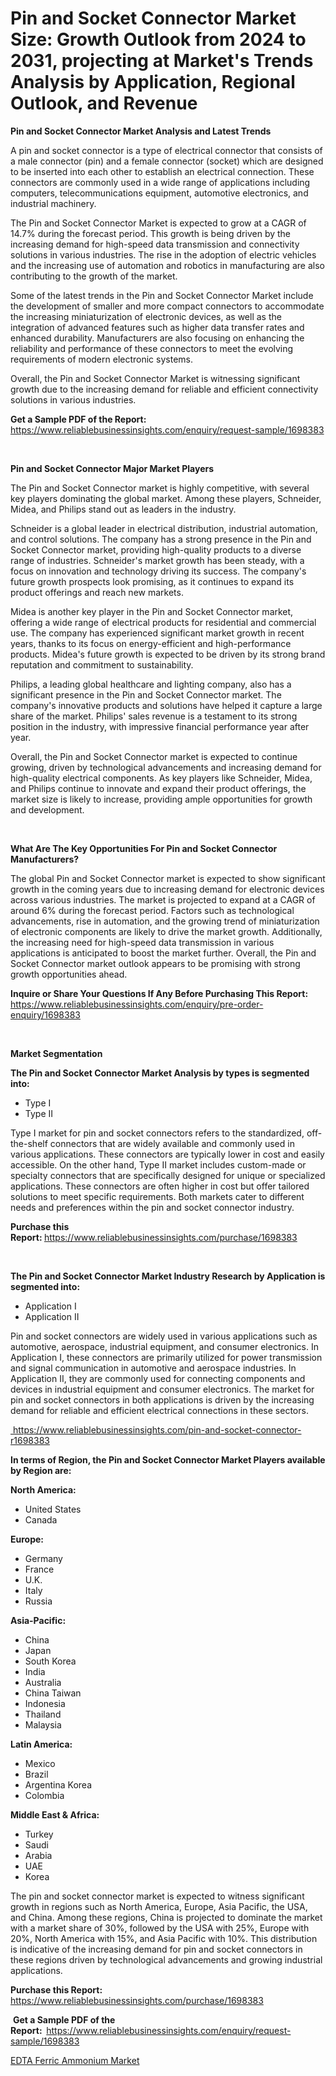 <p><h1>Pin and Socket Connector Market Size: Growth Outlook from 2024 to 2031, projecting at Market's Trends Analysis by Application, Regional Outlook, and Revenue</h1></p><p><strong>Pin and Socket Connector Market Analysis and Latest Trends</strong></p>
<p><p>A pin and socket connector is a type of electrical connector that consists of a male connector (pin) and a female connector (socket) which are designed to be inserted into each other to establish an electrical connection. These connectors are commonly used in a wide range of applications including computers, telecommunications equipment, automotive electronics, and industrial machinery.</p><p>The Pin and Socket Connector Market is expected to grow at a CAGR of 14.7% during the forecast period. This growth is being driven by the increasing demand for high-speed data transmission and connectivity solutions in various industries. The rise in the adoption of electric vehicles and the increasing use of automation and robotics in manufacturing are also contributing to the growth of the market.</p><p>Some of the latest trends in the Pin and Socket Connector Market include the development of smaller and more compact connectors to accommodate the increasing miniaturization of electronic devices, as well as the integration of advanced features such as higher data transfer rates and enhanced durability. Manufacturers are also focusing on enhancing the reliability and performance of these connectors to meet the evolving requirements of modern electronic systems. </p><p>Overall, the Pin and Socket Connector Market is witnessing significant growth due to the increasing demand for reliable and efficient connectivity solutions in various industries.</p></p>
<p><strong>Get a Sample PDF of the Report:&nbsp;</strong> <a href="https://www.reliablebusinessinsights.com/enquiry/request-sample/1698383">https://www.reliablebusinessinsights.com/enquiry/request-sample/1698383</a></p>
<p>&nbsp;</p>
<p><strong>Pin and Socket Connector Major Market Players</strong></p>
<p><p>The Pin and Socket Connector market is highly competitive, with several key players dominating the global market. Among these players, Schneider, Midea, and Philips stand out as leaders in the industry. </p><p>Schneider is a global leader in electrical distribution, industrial automation, and control solutions. The company has a strong presence in the Pin and Socket Connector market, providing high-quality products to a diverse range of industries. Schneider's market growth has been steady, with a focus on innovation and technology driving its success. The company's future growth prospects look promising, as it continues to expand its product offerings and reach new markets.</p><p>Midea is another key player in the Pin and Socket Connector market, offering a wide range of electrical products for residential and commercial use. The company has experienced significant market growth in recent years, thanks to its focus on energy-efficient and high-performance products. Midea's future growth is expected to be driven by its strong brand reputation and commitment to sustainability.</p><p>Philips, a leading global healthcare and lighting company, also has a significant presence in the Pin and Socket Connector market. The company's innovative products and solutions have helped it capture a large share of the market. Philips' sales revenue is a testament to its strong position in the industry, with impressive financial performance year after year.</p><p>Overall, the Pin and Socket Connector market is expected to continue growing, driven by technological advancements and increasing demand for high-quality electrical components. As key players like Schneider, Midea, and Philips continue to innovate and expand their product offerings, the market size is likely to increase, providing ample opportunities for growth and development.</p></p>
<p>&nbsp;</p>
<p><strong>What Are The Key Opportunities For Pin and Socket Connector Manufacturers?</strong></p>
<p><p>The global Pin and Socket Connector market is expected to show significant growth in the coming years due to increasing demand for electronic devices across various industries. The market is projected to expand at a CAGR of around 6% during the forecast period. Factors such as technological advancements, rise in automation, and the growing trend of miniaturization of electronic components are likely to drive the market growth. Additionally, the increasing need for high-speed data transmission in various applications is anticipated to boost the market further. Overall, the Pin and Socket Connector market outlook appears to be promising with strong growth opportunities ahead.</p></p>
<p><strong>Inquire or Share Your Questions If Any Before Purchasing This Report:</strong> <a href="https://www.reliablebusinessinsights.com/enquiry/pre-order-enquiry/1698383">https://www.reliablebusinessinsights.com/enquiry/pre-order-enquiry/1698383</a></p>
<p>&nbsp;</p>
<p><strong>Market Segmentation</strong></p>
<p><strong>The Pin and Socket Connector Market Analysis by types is segmented into:</strong></p>
<p><ul><li>Type I</li><li>Type II</li></ul></p>
<p><p>Type I market for pin and socket connectors refers to the standardized, off-the-shelf connectors that are widely available and commonly used in various applications. These connectors are typically lower in cost and easily accessible. On the other hand, Type II market includes custom-made or specialty connectors that are specifically designed for unique or specialized applications. These connectors are often higher in cost but offer tailored solutions to meet specific requirements. Both markets cater to different needs and preferences within the pin and socket connector industry.</p></p>
<p><strong>Purchase this Report:&nbsp;</strong><a href="https://www.reliablebusinessinsights.com/purchase/1698383">https://www.reliablebusinessinsights.com/purchase/1698383</a></p>
<p>&nbsp;</p>
<p><strong>The Pin and Socket Connector Market Industry Research by Application is segmented into:</strong></p>
<p><ul><li>Application I</li><li>Application II</li></ul></p>
<p><p>Pin and socket connectors are widely used in various applications such as automotive, aerospace, industrial equipment, and consumer electronics. In Application I, these connectors are primarily utilized for power transmission and signal communication in automotive and aerospace industries. In Application II, they are commonly used for connecting components and devices in industrial equipment and consumer electronics. The market for pin and socket connectors in both applications is driven by the increasing demand for reliable and efficient electrical connections in these sectors.</p></p>
<p><a href="https://www.reliablebusinessinsights.com/pin-and-socket-connector-r1698383">&nbsp;https://www.reliablebusinessinsights.com/pin-and-socket-connector-r1698383</a></p>
<p><strong>In terms of Region, the Pin and Socket Connector Market Players available by Region are:</strong></p>
<p>
    <p> <strong> North America: </strong>
        <ul>
            <li>United States</li>
            <li>Canada</li>
        </ul>
        </p> 
    <p> <strong> Europe: </strong>
        <ul>
            <li>Germany</li>
            <li>France</li>
            <li>U.K.</li>
            <li>Italy</li>
            <li>Russia</li>
        </ul>
        </p> 
    <p> <strong> Asia-Pacific: </strong>
        <ul>
            <li>China</li>
            <li>Japan</li>
            <li>South Korea</li>
            <li>India</li>
            <li>Australia</li>
            <li>China Taiwan</li>
            <li>Indonesia</li>
            <li>Thailand</li>
            <li>Malaysia</li>
        </ul>
        </p> 
    <p> <strong> Latin America: </strong>
        <ul>
            <li>Mexico</li>
            <li>Brazil</li>
            <li>Argentina Korea</li>
            <li>Colombia</li>
        </ul>
        </p> 
    <p> <strong> Middle East & Africa: </strong>
        <ul>
            <li>Turkey</li>
            <li>Saudi</li>
            <li>Arabia</li>
            <li>UAE</li>
            <li>Korea</li>
        </ul>
    </p>
    </p>
<p><p>The pin and socket connector market is expected to witness significant growth in regions such as North America, Europe, Asia Pacific, the USA, and China. Among these regions, China is projected to dominate the market with a market share of 30%, followed by the USA with 25%, Europe with 20%, North America with 15%, and Asia Pacific with 10%. This distribution is indicative of the increasing demand for pin and socket connectors in these regions driven by technological advancements and growing industrial applications.</p></p>
<p><strong>Purchase this Report: </strong><a href="https://www.reliablebusinessinsights.com/purchase/1698383">https://www.reliablebusinessinsights.com/purchase/1698383</a></p>
<p>&nbsp;<strong>Get a Sample PDF of the Report:&nbsp;&nbsp;</strong><a href="https://www.reliablebusinessinsights.com/enquiry/request-sample/1698383">https://www.reliablebusinessinsights.com/enquiry/request-sample/1698383</a></p>
<p><strong></strong></p>
<p><p><a href="https://github.com/Whitneyboyettebo9kiw7yr13/Market-Research-Report-List-2/blob/main/edta-ferric-ammonium-market.md">EDTA Ferric Ammonium Market</a></p></p>